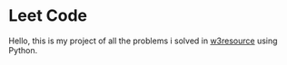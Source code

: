 # Leet Code

Hello, this is my project of all the problems i solved in <a href="https://www.w3resource.com/python-exercises/">w3resource</a> using Python.
